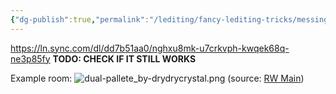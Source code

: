 ```yaml
---
{"dg-publish":true,"permalink":"/lediting/fancy-lediting-tricks/messing-with-rendered-rooms/making-a-room-support-2-palettes/"}
---
```


https://ln.sync.com/dl/dd7b51aa0/nghxu8mk-u7crkvph-kwqek68q-ne3p85fy
**TODO: CHECK IF IT STILL WORKS**


Example room:
![dual-pallete_by-drydrycrystal.png](/img/user/pics/room%20images/dual-pallete_by-drydrycrystal.png)
(source: [RW Main](https://discord.com/channels/291184728944410624/305139167300550666/783810703193669643))
